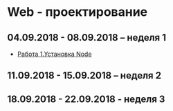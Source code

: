 # Web - проектирование

## 04.09.2018 - 08.09.2018 – неделя 1

+  [Работа 1.Установка Node](https://github.com/MozartArthur/Web/blob/master/work1.node.md "Установка Node")

## 11.09.2018 - 15.09.2018 – неделя 2

## 18.09.2018 - 22.09.2018 - неделя 3
